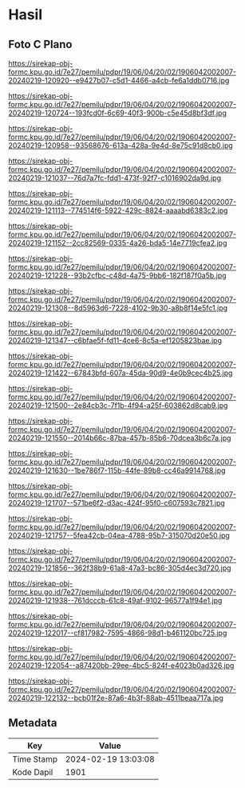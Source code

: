 # Hasil

## Foto C Plano

https://sirekap-obj-formc.kpu.go.id/7e27/pemilu/pdpr/19/06/04/20/02/1906042002007-20240219-120920--e9427b07-c5d1-4466-a4cb-fe6a1ddb0716.jpg

https://sirekap-obj-formc.kpu.go.id/7e27/pemilu/pdpr/19/06/04/20/02/1906042002007-20240219-120724--193fcd0f-6c69-40f3-900b-c5e45d8bf3df.jpg

https://sirekap-obj-formc.kpu.go.id/7e27/pemilu/pdpr/19/06/04/20/02/1906042002007-20240219-120958--93568676-613a-428a-9e4d-8e75c91d8cb0.jpg

https://sirekap-obj-formc.kpu.go.id/7e27/pemilu/pdpr/19/06/04/20/02/1906042002007-20240219-121037--76d7a7fc-fdd1-473f-92f7-c1016902da9d.jpg

https://sirekap-obj-formc.kpu.go.id/7e27/pemilu/pdpr/19/06/04/20/02/1906042002007-20240219-121113--774514f6-5922-429c-8824-aaaabd6383c2.jpg

https://sirekap-obj-formc.kpu.go.id/7e27/pemilu/pdpr/19/06/04/20/02/1906042002007-20240219-121152--2cc82569-0335-4a26-bda5-14e7719cfea2.jpg

https://sirekap-obj-formc.kpu.go.id/7e27/pemilu/pdpr/19/06/04/20/02/1906042002007-20240219-121228--93b2cfbc-c48d-4a75-9bb6-182f187f0a5b.jpg

https://sirekap-obj-formc.kpu.go.id/7e27/pemilu/pdpr/19/06/04/20/02/1906042002007-20240219-121308--8d5963d6-7228-4102-9b30-a8b8f14e5fc1.jpg

https://sirekap-obj-formc.kpu.go.id/7e27/pemilu/pdpr/19/06/04/20/02/1906042002007-20240219-121347--c6bfae5f-fd11-4ce6-8c5a-ef1205823bae.jpg

https://sirekap-obj-formc.kpu.go.id/7e27/pemilu/pdpr/19/06/04/20/02/1906042002007-20240219-121422--67843bfd-607a-45da-90d9-4e0b9cec4b25.jpg

https://sirekap-obj-formc.kpu.go.id/7e27/pemilu/pdpr/19/06/04/20/02/1906042002007-20240219-121500--2e84cb3c-7f1b-4f94-a25f-603862d8cab9.jpg

https://sirekap-obj-formc.kpu.go.id/7e27/pemilu/pdpr/19/06/04/20/02/1906042002007-20240219-121550--2014b66c-87ba-457b-85b6-70dcea3b6c7a.jpg

https://sirekap-obj-formc.kpu.go.id/7e27/pemilu/pdpr/19/06/04/20/02/1906042002007-20240219-121630--1be786f7-115b-44fe-89b8-cc46a9914768.jpg

https://sirekap-obj-formc.kpu.go.id/7e27/pemilu/pdpr/19/06/04/20/02/1906042002007-20240219-121707--571be6f2-d3ac-424f-95f0-c607593c7821.jpg

https://sirekap-obj-formc.kpu.go.id/7e27/pemilu/pdpr/19/06/04/20/02/1906042002007-20240219-121757--5fea42cb-04ea-4788-95b7-315070d20e50.jpg

https://sirekap-obj-formc.kpu.go.id/7e27/pemilu/pdpr/19/06/04/20/02/1906042002007-20240219-121856--362f38b9-61a8-47a3-bc86-305d4ec3d720.jpg

https://sirekap-obj-formc.kpu.go.id/7e27/pemilu/pdpr/19/06/04/20/02/1906042002007-20240219-121938--761dcccb-61c8-49af-9102-96577a1f94e1.jpg

https://sirekap-obj-formc.kpu.go.id/7e27/pemilu/pdpr/19/06/04/20/02/1906042002007-20240219-122017--cf817982-7595-4866-98d1-b461120bc725.jpg

https://sirekap-obj-formc.kpu.go.id/7e27/pemilu/pdpr/19/06/04/20/02/1906042002007-20240219-122054--a87420bb-29ee-4bc5-824f-e4023b0ad326.jpg

https://sirekap-obj-formc.kpu.go.id/7e27/pemilu/pdpr/19/06/04/20/02/1906042002007-20240219-122132--bcb01f2e-87a6-4b3f-88ab-4511beaa717a.jpg


## Metadata

| Key        | Value               |
| ---------- | ------------------- |
| Time Stamp | 2024-02-19 13:03:08 |
| Kode Dapil | 1901                |



